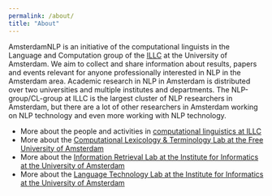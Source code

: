 ```yaml
---
permalink: /about/
title: "About"
---
```


AmsterdamNLP is an initiative of the computational linguists in the Language and Computation group of the [ILLC](https://www.illc.uva.nl) at the University of Amsterdam. We aim to collect and share information about results, papers and events relevant for anyone professionally interested in NLP in the Amsterdam area. Academic research in NLP in Amsterdam is distributed over two universities and multiple institutes and departments. The NLP-group/CL-group at ILLC is the largest cluster of NLP researchers in Amsterdam, but there are a lot of other researchers in Amsterdam working on NLP technology and even more working with NLP technology.

* More about the people and activities in [computational linguistics at ILLC](//cl-illc.github.io)
* More about the [Computational Lexicology & Terminology Lab at the Free University of Amsterdam](http://www.cltl.nl/)
* More about the [Information Retrieval Lab at the Institute for Informatics at the University of Amsterdam](http://irlab.science.uva.nl/)
* More about the [Language Technology Lab at the Institute for Informatics at the University of Amsterdam](https://staff.science.uva.nl/c.monz/ltl/)
